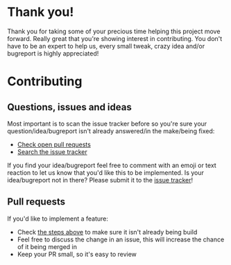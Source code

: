 # Thank you!

Thank you for taking some of your precious time helping this project move forward. Really great that you're showing interest in contributing. You don't have to be an expert to help us, every small tweak, crazy idea and/or bugreport is highly appreciated!

# Contributing

## Questions, issues and ideas

Most important is to scan the issue tracker before so you're sure your question/idea/bugreport isn't already answered/in the make/being fixed:

- [Check open pull requests](https://github.com/mugbug/BricksAndTiles/pulls)
- [Search the issue tracker](https://github.com/mugbug/BricksAndTiles/issues)

If you find your idea/bugreport feel free to comment with an emoji or text reaction to let us know that you'd like this to be implemented. Is your idea/bugreport not in there? Please submit it to the [issue tracker](https://github.com/mugbug/BricksAndTiles/issues)!

## Pull requests

If you'd like to implement a feature:

- Check [the steps above](#questions-issues-and-ideas) to make sure it isn't already being build
- Feel free to discuss the change in an issue, this will increase the chance of it being merged in
- Keep your PR small, so it's easy to review
